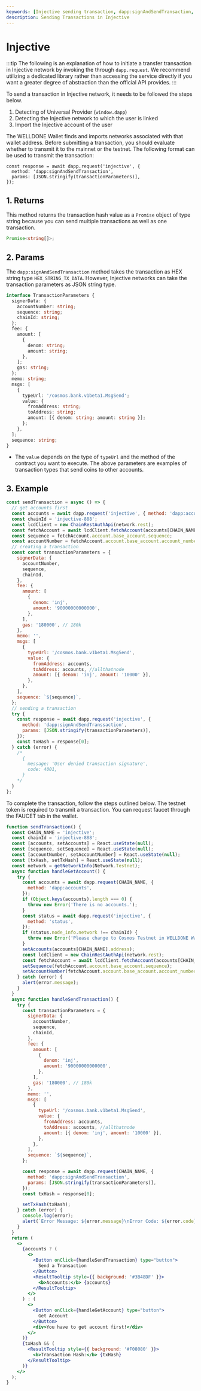 ```yaml
---
keywords: [Injective sending transaction, dapp:signAndSendTransaction, Injective]
description: Sending Transactions in Injective
---
```


# Injective

:::tip
The following is an explanation of how to initiate a transfer transaction in Injective network by invoking the through `dapp.request`. We recommend utilizing a dedicated library rather than accessing the service directly if you want a greater degree of abstraction than the official API provides.
:::

To send a transaction in Injective network, it needs to be followed the steps below.

1. Detecting of Universal Provider (`window.dapp`)
2. Detecting the Injective network to which the user is linked
3. Import the Injective account of the user

The WELLDONE Wallet finds and imports networks associated with that wallet address. Before submitting a transaction, you should evaluate whether to transmit it to the mainnet or the testnet. The following format can be used to transmit the transaction:

```tsx
const response = await dapp.request('injective', {
  method: 'dapp:signAndSendTransaction',
  params: [JSON.stringify(transactionParameters)],
});
```

## 1. Returns

This method returns the transaction hash value as a `Promise` object of type string because you can send multiple transactions as well as one transaction.

```typescript
Promise<string[]>;
```

## 2. Params

The `dapp:signAndSendTransaction` method takes the transaction as HEX string type `HEX_STRING_TX_DATA`. However, Injective networks can take the transaction parameters as JSON string type.

```typescript
interface TransactionParameters {
  signerData: {
    accountNumber: string;
    sequence: string;
    chainId: string;
  };
  fee: {
    amount: [
      {
        denom: string;
        amount: string;
      },
    ];
    gas: string;
  };
  memo: string;
  msgs: [
    {
      typeUrl: '/cosmos.bank.v1beta1.MsgSend';
      value: {
        fromAddress: string;
        toAddress: string;
        amount: [{ denom: string; amount: string }];
      };
    },
  ];
  sequence: string;
}
```

- The `value` depends on the type of `typeUrl` and the method of the contract you want to execute. The above parameters are examples of transaction types that send coins to other accounts.

## 3. Example

```javascript
const sendTransaction = async () => {
  // get accounts first
  const accounts = await dapp.request('injective', { method: 'dapp:accounts' });
  const chainId = 'injective-888';
  const lcdClient = new ChainRestAuthApi(network.rest);
  const fetchAccount = await lcdClient.fetchAccount(accounts[CHAIN_NAME].address);
  const sequence = fetchAccount.account.base_account.sequence;
  const accountNumber = fetchAccount.account.base_account.account_number;
  // creating a transaction
  const const transactionParameters = {
    signerData: {
      accountNumber,
      sequence,
      chainId,
    },
    fee: {
      amount: [
        {
          denom: 'inj',
          amount: '90000000000000',
        },
      ],
      gas: '180000', // 180k
    },
    memo: '',
    msgs: [
      {
        typeUrl: '/cosmos.bank.v1beta1.MsgSend',
        value: {
          fromAddress: accounts,
          toAddress: accounts, //allthatnode
          amount: [{ denom: 'inj', amount: '10000' }],
        },
      },
    ],
    sequence: `${sequence}`,
  };
  // sending a transaction
  try {
    const response = await dapp.request('injective', {
      method: 'dapp:signAndSendTranssaction',
      params: [JSON.stringify(transactionParameters)],
    });
    const txHash = response[0];
  } catch (error) {
    /*
      {
        message: 'User denied transaction signature',
        code: 4001,
      }
    */
  }
};
```

To complete the transaction, follow the steps outlined below. The testnet token is required to transmit a transaction. You can request faucet through the FAUCET tab in the wallet.

```jsx live
function sendTransaction() {
  const CHAIN_NAME = 'injective';
  const chainId = 'injective-888';
  const [accounts, setAccounts] = React.useState(null);
  const [sequence, setSequence] = React.useState(null);
  const [accountNumber, setAccountNumber] = React.useState(null);
  const [txHash, setTxHash] = React.useState(null);
  const network = getNetworkInfo(Network.Testnet);
  async function handleGetAccount() {
    try {
      const accounts = await dapp.request(CHAIN_NAME, {
        method: 'dapp:accounts',
      });
      if (Object.keys(accounts).length === 0) {
        throw new Error('There is no accounts.');
      }
      const status = await dapp.request('injective', {
        method: 'status',
      });
      if (status.node_info.network !== chainId) {
        throw new Error('Please change to Cosmos Testnet in WELLDONE Wallet');
      }
      setAccounts(accounts[CHAIN_NAME].address);
      const lcdClient = new ChainRestAuthApi(network.rest);
      const fetchAccount = await lcdClient.fetchAccount(accounts[CHAIN_NAME].address);
      setSequence(fetchAccount.account.base_account.sequence);
      setAccountNumber(fetchAccount.account.base_account.account_number);
    } catch (error) {
      alert(error.message);
    }
  }
  async function handleSendTransaction() {
    try {
      const transactionParameters = {
        signerData: {
          accountNumber,
          sequence,
          chainId,
        },
        fee: {
          amount: [
            {
              denom: 'inj',
              amount: '90000000000000',
            },
          ],
          gas: '180000', // 180k
        },
        memo: '',
        msgs: [
          {
            typeUrl: '/cosmos.bank.v1beta1.MsgSend',
            value: {
              fromAddress: accounts,
              toAddress: accounts, //allthatnode
              amount: [{ denom: 'inj', amount: '10000' }],
            },
          },
        ],
        sequence: `${sequence}`,
      };

      const response = await dapp.request(CHAIN_NAME, {
        method: 'dapp:signAndSendTransaction',
        params: [JSON.stringify(transactionParameters)],
      });
      const txHash = response[0];

      setTxHash(txHash);
    } catch (error) {
      console.log(error);
      alert(`Error Message: ${error.message}\nError Code: ${error.code}`);
    }
  }
  return (
    <>
      {accounts ? (
        <>
          <Button onClick={handleSendTransaction} type="button">
            Send a Transaction
          </Button>
          <ResultTooltip style={{ background: '#3B48DF' }}>
            <b>Accounts:</b> {accounts}
          </ResultTooltip>
        </>
      ) : (
        <>
          <Button onClick={handleGetAccount} type="button">
            Get Account
          </Button>
          <div>You have to get account first!</div>
        </>
      )}
      {txHash && (
        <ResultTooltip style={{ background: '#F08080' }}>
          <b>Transaction Hash:</b> {txHash}
        </ResultTooltip>
      )}
    </>
  );
}
```
